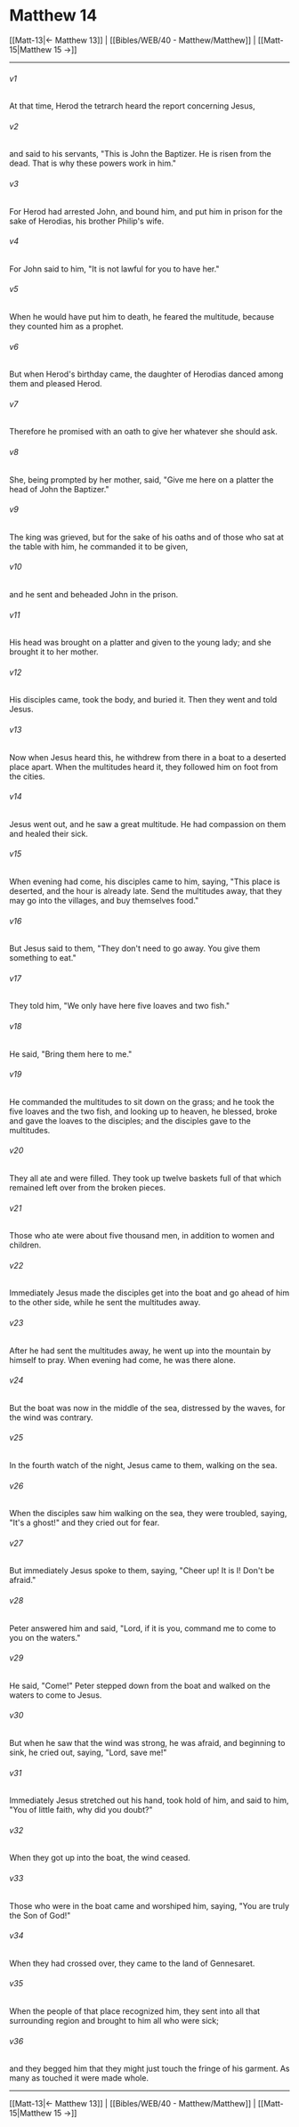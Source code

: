 # Matthew 14

[[Matt-13|← Matthew 13]] | [[Bibles/WEB/40 - Matthew/Matthew]] | [[Matt-15|Matthew 15 →]]
***



###### v1 
At that time, Herod the tetrarch heard the report concerning Jesus, 

###### v2 
and said to his servants, "This is John the Baptizer. He is risen from the dead. That is why these powers work in him." 

###### v3 
For Herod had arrested John, and bound him, and put him in prison for the sake of Herodias, his brother Philip's wife. 

###### v4 
For John said to him, "It is not lawful for you to have her." 

###### v5 
When he would have put him to death, he feared the multitude, because they counted him as a prophet. 

###### v6 
But when Herod's birthday came, the daughter of Herodias danced among them and pleased Herod. 

###### v7 
Therefore he promised with an oath to give her whatever she should ask. 

###### v8 
She, being prompted by her mother, said, "Give me here on a platter the head of John the Baptizer." 

###### v9 
The king was grieved, but for the sake of his oaths and of those who sat at the table with him, he commanded it to be given, 

###### v10 
and he sent and beheaded John in the prison. 

###### v11 
His head was brought on a platter and given to the young lady; and she brought it to her mother. 

###### v12 
His disciples came, took the body, and buried it. Then they went and told Jesus. 

###### v13 
Now when Jesus heard this, he withdrew from there in a boat to a deserted place apart. When the multitudes heard it, they followed him on foot from the cities. 

###### v14 
Jesus went out, and he saw a great multitude. He had compassion on them and healed their sick. 

###### v15 
When evening had come, his disciples came to him, saying, "This place is deserted, and the hour is already late. Send the multitudes away, that they may go into the villages, and buy themselves food." 

###### v16 
But Jesus said to them, "They don't need to go away. You give them something to eat." 

###### v17 
They told him, "We only have here five loaves and two fish." 

###### v18 
He said, "Bring them here to me." 

###### v19 
He commanded the multitudes to sit down on the grass; and he took the five loaves and the two fish, and looking up to heaven, he blessed, broke and gave the loaves to the disciples; and the disciples gave to the multitudes. 

###### v20 
They all ate and were filled. They took up twelve baskets full of that which remained left over from the broken pieces. 

###### v21 
Those who ate were about five thousand men, in addition to women and children. 

###### v22 
Immediately Jesus made the disciples get into the boat and go ahead of him to the other side, while he sent the multitudes away. 

###### v23 
After he had sent the multitudes away, he went up into the mountain by himself to pray. When evening had come, he was there alone. 

###### v24 
But the boat was now in the middle of the sea, distressed by the waves, for the wind was contrary. 

###### v25 
In the fourth watch of the night, Jesus came to them, walking on the sea. 

###### v26 
When the disciples saw him walking on the sea, they were troubled, saying, "It's a ghost!" and they cried out for fear. 

###### v27 
But immediately Jesus spoke to them, saying, "Cheer up! It is I! Don't be afraid." 

###### v28 
Peter answered him and said, "Lord, if it is you, command me to come to you on the waters." 

###### v29 
He said, "Come!" Peter stepped down from the boat and walked on the waters to come to Jesus. 

###### v30 
But when he saw that the wind was strong, he was afraid, and beginning to sink, he cried out, saying, "Lord, save me!" 

###### v31 
Immediately Jesus stretched out his hand, took hold of him, and said to him, "You of little faith, why did you doubt?" 

###### v32 
When they got up into the boat, the wind ceased. 

###### v33 
Those who were in the boat came and worshiped him, saying, "You are truly the Son of God!" 

###### v34 
When they had crossed over, they came to the land of Gennesaret. 

###### v35 
When the people of that place recognized him, they sent into all that surrounding region and brought to him all who were sick; 

###### v36 
and they begged him that they might just touch the fringe of his garment. As many as touched it were made whole.

***
[[Matt-13|← Matthew 13]] | [[Bibles/WEB/40 - Matthew/Matthew]] | [[Matt-15|Matthew 15 →]]
